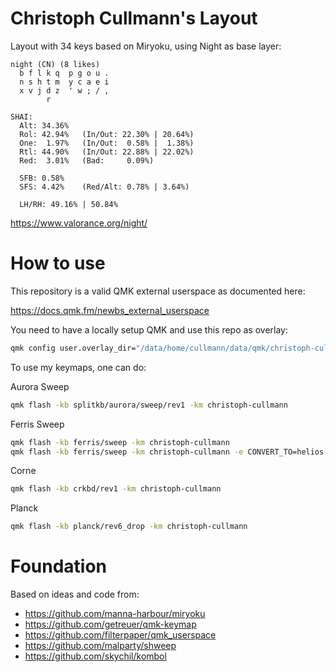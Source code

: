 # Christoph Cullmann's Layout

Layout with 34 keys based on Miryoku, using Night as base layer:

```
night (CN) (8 likes)
  b f l k q  p g o u .
  n s h t m  y c a e i
  x v j d z  ' w ; / ,
        r

SHAI:
  Alt: 34.36%
  Rol: 42.94%   (In/Out: 22.30% | 20.64%)
  One:  1.97%   (In/Out:  0.58% |  1.38%)
  Rtl: 44.90%   (In/Out: 22.88% | 22.02%)
  Red:  3.01%   (Bad:     0.09%)

  SFB: 0.58%
  SFS: 4.42%    (Red/Alt: 0.78% | 3.64%)

  LH/RH: 49.16% | 50.84%
```

https://www.valorance.org/night/

# How to use

This repository is a valid QMK external userspace as documented here:

 https://docs.qmk.fm/newbs_external_userspace

You need to have a locally setup QMK and use this repo as overlay:

```zsh
qmk config user.overlay_dir="/data/home/cullmann/data/qmk/christoph-cullmann"
```

To use my keymaps, one can do:

Aurora Sweep

```zsh
qmk flash -kb splitkb/aurora/sweep/rev1 -km christoph-cullmann
```

Ferris Sweep

```zsh
qmk flash -kb ferris/sweep -km christoph-cullmann
qmk flash -kb ferris/sweep -km christoph-cullmann -e CONVERT_TO=helios
```

Corne

```zsh
qmk flash -kb crkbd/rev1 -km christoph-cullmann
```

Planck

```zsh
qmk flash -kb planck/rev6_drop -km christoph-cullmann
```

# Foundation

Based on ideas and code from:

- https://github.com/manna-harbour/miryoku
- https://github.com/getreuer/qmk-keymap
- https://github.com/filterpaper/qmk_userspace
- https://github.com/malparty/shweep
- https://github.com/skychil/kombol
